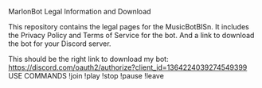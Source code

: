 MarlonBot Legal Information and Download

This repository contains the legal pages for the MusicBotBISn. It includes the Privacy Policy and Terms of Service for the bot. And a link to download the bot for your Discord server.

This should be the right link to download my bot: https://discord.com/oauth2/authorize?client_id=1364224039274549399
USE COMMANDS !join !play !stop !pause !leave

